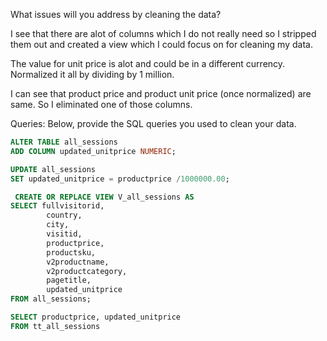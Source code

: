What issues will you address by cleaning the data?

I see that there are alot of columns which I do not really need so I stripped them out and created a view which I could focus on for cleaning my data.

The value for unit price is alot and could be in a different currency. Normalized it all by dividing by 1 million.

I can see that product price and product unit price (once normalized) are same. So I eliminated one of those columns.


Queries:
Below, provide the SQL queries you used to clean your data.

```SQL
ALTER TABLE all_sessions
ADD COLUMN updated_unitprice NUMERIC;

UPDATE all_sessions
SET updated_unitprice = productprice /1000000.00;
```
```SQL
 CREATE OR REPLACE VIEW V_all_sessions AS
SELECT fullvisitorid,
		country,
		city,
		visitid,
		productprice,
		productsku,
		v2productname,
		v2productcategory,
		pagetitle,
		updated_unitprice
FROM all_sessions;
```
```SQL
SELECT productprice, updated_unitprice 
FROM tt_all_sessions
```
